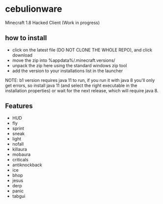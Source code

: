# cebulionware
Minecraft 1.8 Hacked Client
(Work in progress)

## how to install
* click on the latest file (DO NOT CLONE THE WHOLE REPO), and click download
* move the zip into %appdata%/.minecraft.versions/
* unpack the zip here using the standard windows zip tool
* add the version to your installations list in the launcher

NOTE: b1 version requires java 11 to run, if you run it with java 8 you'll only get errors, so install java 11 (and select the right executable in the installation properties) or wait for the next release, which will require java 8.

## Features
* HUD
* fly
* sprint
* sneak
* light
* nofall
* killaura
* mobaura
* criticals
* antiknockback
* ice
* bhop
* jesus
* derp
* panic
* tabgui
